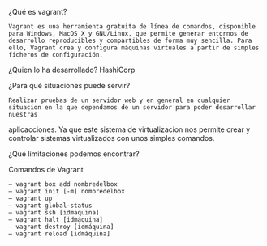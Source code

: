 ¿Qué es vagrant?

	Vagrant es una herramienta gratuita de línea de comandos, disponible para Windows, MacOS X y GNU/Linux, que permite generar entornos de desarrollo reproducibles y compartibles de forma muy sencilla. Para ello, Vagrant crea y configura máquinas virtuales a partir de simples ficheros de configuración.


¿Quien lo ha desarrollado?
	HashiCorp


¿Para qué situaciones puede servir?

	Realizar pruebas de un servidor web y en general en cualquier situacion en la que dependamos de un servidor para poder desarrollar nuestras
aplicacciones. Ya que este sistema de virtualizacion nos permite crear y controlar sistemas virtualizados con unos simples comandos.


¿Qué limitaciones podemos encontrar?



Comandos de Vagrant

	– vagrant box add nombredelbox
	– vagrant init [-m] nombredelbox
	– vagrant up
	– vagrant global-status
	– vagrant ssh [idmaquina]
	– vagrant halt [idmáquina]
	– vagrant destroy [idmáquina]
	– vagrant reload [idmáquina]



